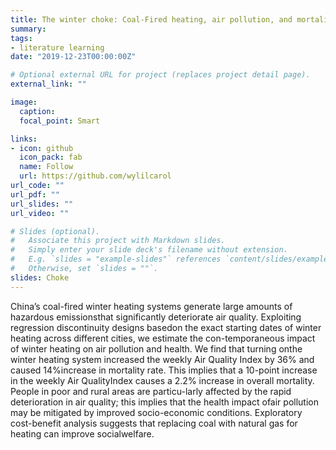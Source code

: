 ```yaml
---
title: The winter choke: Coal-Fired heating, air pollution, and mortality in China
summary: 
tags:
- literature learning 
date: "2019-12-23T00:00:00Z"

# Optional external URL for project (replaces project detail page).
external_link: ""

image:
  caption:
  focal_point: Smart

links:
- icon: github
  icon_pack: fab
  name: Follow
  url: https://github.com/wylilcarol
url_code: ""
url_pdf: ""
url_slides: ""
url_video: ""

# Slides (optional).
#   Associate this project with Markdown slides.
#   Simply enter your slide deck's filename without extension.
#   E.g. `slides = "example-slides"` references `content/slides/example-slides.md`.
#   Otherwise, set `slides = ""`.
slides: Choke
---
```


China’s coal-fired winter heating systems generate large amounts of hazardous emissionsthat significantly deteriorate air quality. Exploiting regression discontinuity designs basedon the exact starting dates of winter heating across different cities, we estimate the con-temporaneous impact of winter heating on air pollution and health. We find that turning onthe winter heating system increased the weekly Air Quality Index by 36% and caused 14%increase in mortality rate. This implies that a 10-point increase in the weekly Air QualityIndex causes a 2.2% increase in overall mortality. People in poor and rural areas are particu-larly affected by the rapid deterioration in air quality; this implies that the health impact ofair pollution may be mitigated by improved socio-economic conditions. Exploratory cost-benefit analysis suggests that replacing coal with natural gas for heating can improve socialwelfare.

